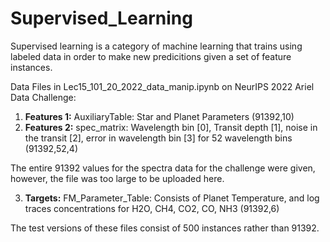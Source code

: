 # Supervised_Learning

Supervised learning is a category of machine learning that trains using labeled data in order to make new predicitions given a set of feature instances.

Data Files in Lec15_101_20_2022_data_manip.ipynb on NeurIPS 2022 Ariel Data Challenge:

1. **Features 1:** AuxiliaryTable: Star and Planet Parameters (91392,10)
2. **Features 2:** spec_matrix: Wavelength bin [0], Transit depth [1], noise in the transit [2], error in wavelength bin [3] for 52 wavelength bins (91392,52,4)

The entire 91392 values for the spectra data for the challenge were given, however, the file was too large to be uploaded here.

3. **Targets:** FM_Parameter_Table: Consists of Planet Temperature, and log traces concentrations for H2O, CH4, CO2, CO, NH3 (91392,6)

The test versions of these files consist of 500 instances rather than 91392.
